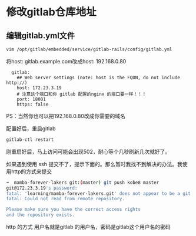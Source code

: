 ## [](https://blog.whsir.com/post-1749.html)

# 修改gitlab仓库地址

## 编辑gitlab.yml文件
```bash
vim /opt/gitlab/embedded/service/gitlab-rails/config/gitlab.yml
```
将host: gitlab.example.com改成host: 192.168.0.80

```
  gitlab:
    ## Web server settings (note: host is the FQDN, do not include http://)
    host: 172.23.3.19
    # 注意这个端口和你 gitlab 配置的nginx 的端口要一样！！！
    port: 18081
    https: false
```

PS：当然你也可以把192.168.0.80改成你需要的域名

配置好后，重启gitlab
```bash
gitlab-ctl restart
```

刚重启好后，马上访问可能会出现502，耐心等个几秒刷新几次就好了。



如果遇到使用 ssh 提交不了，提示下面的。那么暂时我找不到解决的办法。我使用http的方式来提交
```bash
➜  mamba-forever-lakers git:(master) git push kobe8 master
git@172.23.3.19's password: 
fatal: 'learning/mamba-forever-lakers.git' does not appear to be a git repository
fatal: Could not read from remote repository.

Please make sure you have the correct access rights
and the repository exists.

```

http 的方式 用户名就是gitlab 的用户名，密码是gitlab这个用户名的密码

